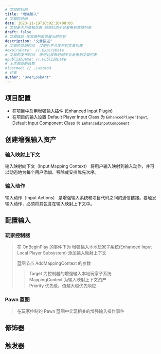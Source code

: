 ```yaml
---
# 文章的标题
title: "增强输入"
# 文章的时间
date: 2023-11-19T10:02:20+08:00
# 文章是否为草稿状态 草稿状态不会发布到文章列表
draft: false
# 文章描述 在文章列表页展示的内容
description: "文章描述"
# 文章的过期时间  过期后不会发布到文章列表
#expiryDate:  //.ExpiryDate
# 文章的发布时间  未到达发布时间不会发布到文章列表
#publishDate: //.PublishDate
# 上次修改的日期
#lastmod: // .Lastmod
# 作者
author: "OverLookArt"
---
```


## 项目配置

* 在项目中启用增强输入插件 (Enhanced Input Plugin)  
* 在项目的输入设置 Default Player Input Class 为 `EnhancedPlayerInput`, Default Input Component Class 为 `EnhancedInputComponent`

## 创建增强输入资产  

### 输入映射上下文  

输入映射向下文（Input Mapping Context） 将用户输入映射到输入动作，并可以动态地为每个用户添加、移除或安排优先次序。

### 输入动作  

输入动作（Input Actions） 是增强输入系统和项目代码之间的通信链接。要触发输入动作，必须将其包含在输入映射上下文中。

## 配置输入  

### 玩家控制器  

> 在 OnBeginPlay 的事件下为 增强输入本地玩家子系统(Enhanced Input Local Player Subsystem) 添加输入映射上下文  
>
> 蓝图节点 AddMappingContext 的参数  
>> Target 为控制器的增强输入本地玩家子系统  
>> MappingContext 为输入映射上下文资产  
>> Priority 优先级，值越大越优先响应

### Pawn 蓝图  

> 在玩家控制的 Pawn 蓝图中实现相关的增强输入操作事件

## 修饰器  

## 触发器  

